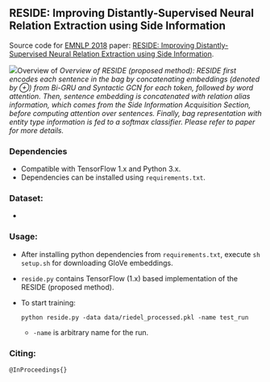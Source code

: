 ## RESIDE: Improving Distantly-Supervised Neural Relation Extraction using Side Information

Source code for [EMNLP 2018](http://emnlp2018.org) paper: [RESIDE: Improving Distantly-Supervised Neural Relation Extraction using Side Information](http://malllabiisc.github.io/publications/papers/reside_emnlp18.pdf).

![](https://raw.githubusercontent.com/malllabiisc/RESIDE/master/overview.png)Overview of *Overview of RESIDE (proposed method): RESIDE first encodes each sentence in the bag by concatenating embeddings (denoted by ⊕) from Bi-GRU and Syntactic GCN for each token, followed by word attention.*
*Then, sentence embedding is concatenated with relation alias information, which comes from the Side Information Acquisition Section, before computing attention over sentences. Finally, bag representation with entity type information is fed to a softmax classifier. Please refer to paper for more details.* 

### Dependencies

- Compatible with TensorFlow 1.x and Python 3.x.
- Dependencies can be installed using `requirements.txt`.

### Dataset:

- ​

### Usage:

- After installing python dependencies from `requirements.txt`, execute `sh setup.sh` for downloading GloVe embeddings.

- `reside.py` contains TensorFlow (1.x) based implementation of the RESIDE (proposed method).

- To start training: 

  ```shell
  python reside.py -data data/riedel_processed.pkl -name test_run
  ```

  - `-name` is arbitrary name for the run.

### Citing:

```tex
@InProceedings{}
```